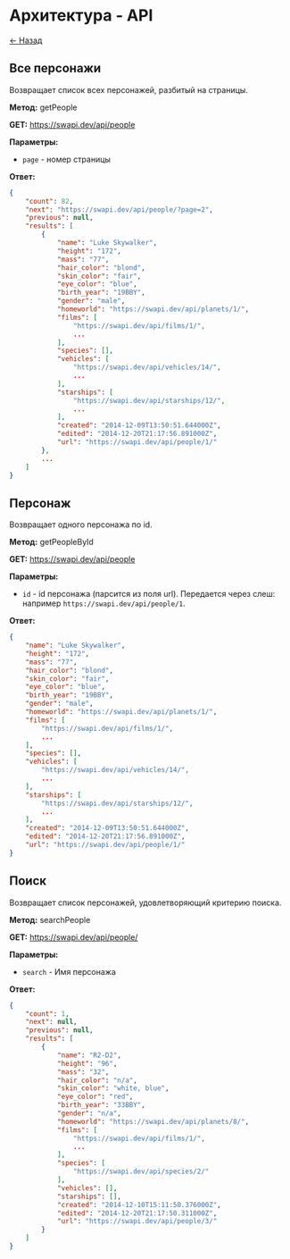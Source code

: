 # Архитектура - API

[<- Назад](/README.md)

## Все персонажи

Возвращает список всех персонажей, разбитый на страницы.

**Метод:** getPeople

**GET:** https://swapi.dev/api/people

**Параметры:**

- `page` - номер страницы

**Ответ:**

```json
{
    "count": 82, 
    "next": "https://swapi.dev/api/people/?page=2", 
    "previous": null, 
    "results": [
        {
            "name": "Luke Skywalker", 
            "height": "172", 
            "mass": "77", 
            "hair_color": "blond", 
            "skin_color": "fair", 
            "eye_color": "blue", 
            "birth_year": "19BBY", 
            "gender": "male", 
            "homeworld": "https://swapi.dev/api/planets/1/", 
            "films": [
                "https://swapi.dev/api/films/1/", 
                ...
            ], 
            "species": [], 
            "vehicles": [
                "https://swapi.dev/api/vehicles/14/", 
                ...
            ], 
            "starships": [
                "https://swapi.dev/api/starships/12/", 
                ...
            ], 
            "created": "2014-12-09T13:50:51.644000Z", 
            "edited": "2014-12-20T21:17:56.891000Z", 
            "url": "https://swapi.dev/api/people/1/"
        }, 
        ...
    ]
}
```

## Персонаж

Возвращает одного персонажа по id.

**Метод:** getPeopleById

**GET:** https://swapi.dev/api/people

**Параметры:**

- `id` - id персонажа (парсится из поля url). Передается через слеш: например `https://swapi.dev/api/people/1`.

**Ответ:**

```json
{
    "name": "Luke Skywalker", 
    "height": "172", 
    "mass": "77", 
    "hair_color": "blond", 
    "skin_color": "fair", 
    "eye_color": "blue", 
    "birth_year": "19BBY", 
    "gender": "male", 
    "homeworld": "https://swapi.dev/api/planets/1/", 
    "films": [
        "https://swapi.dev/api/films/1/", 
        ...
    ], 
    "species": [], 
    "vehicles": [
        "https://swapi.dev/api/vehicles/14/", 
        ...
    ], 
    "starships": [
        "https://swapi.dev/api/starships/12/", 
        ...
    ], 
    "created": "2014-12-09T13:50:51.644000Z", 
    "edited": "2014-12-20T21:17:56.891000Z", 
    "url": "https://swapi.dev/api/people/1/"
}
```

## Поиск

Возвращает список персонажей, удовлетворяющий критерию поиска.

**Метод:** searchPeople

**GET:** https://swapi.dev/api/people/

**Параметры:**

- `search` - Имя персонажа

**Ответ:**

```json
{
    "count": 1, 
    "next": null, 
    "previous": null, 
    "results": [
        {
            "name": "R2-D2", 
            "height": "96", 
            "mass": "32", 
            "hair_color": "n/a", 
            "skin_color": "white, blue", 
            "eye_color": "red", 
            "birth_year": "33BBY", 
            "gender": "n/a", 
            "homeworld": "https://swapi.dev/api/planets/8/", 
            "films": [
                "https://swapi.dev/api/films/1/", 
                ...
            ], 
            "species": [
                "https://swapi.dev/api/species/2/"
            ], 
            "vehicles": [], 
            "starships": [], 
            "created": "2014-12-10T15:11:50.376000Z", 
            "edited": "2014-12-20T21:17:50.311000Z", 
            "url": "https://swapi.dev/api/people/3/"
        }
    ]
}
```
